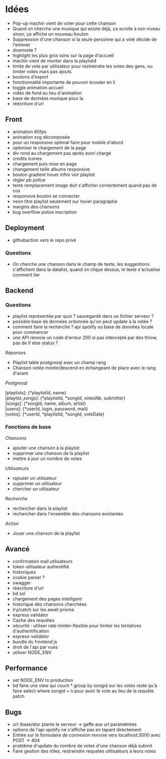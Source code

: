# Idées

- Pop-up machin vient de voter pour cette chanson
- Quand on cherche une musique qui existe déjà, ça scrolle à son niveau sinon, ça affiche un nouveau bouton
- Suppression d'une chanson si la seule personne qui a voté décide de l'enlever
- downvote ?
- highlight les plus gros sons sur la page d'accueil
- machin vient de monter dans la playlist4
- limite de vote par utilisateur pour restreindre les votes des gens, ou limiter votes mais pas ajouts
- boutons d'export
- fonctionnalité importante de pouvoir écouter en li
- toggle animation accueil
- vidéo de fond au lieu d'animation
- base de données musique pour la <recherche>
- réécriture d'url

## Front
- animation 60fps
- animation svg décomposée
- pour un responsive optimal faire pour mobile d'abord
- optimiser le chargement de la page
- div rond au chargement pas après avori chargé
- credits icones
- chargement puis mise en page
- changement taille albums responsive
- bouton gradient hover infini voir playlist
- régler pb police
- texte remplacement image doit s'afficher correctement quand pas de cos
- responsive bouton se connecter
- neon titre playlist seulement sur hover paragraphe
- margins des chansons
- bug overflow police inscription

## Deployment
- githubaction vers le repo privé

### Questions
- On cherche une chanson dans le champ de texte, les suggestions
s'affichent dans la datalist, quand on clique dessus, le texte s'actualise
comment lier 

## Backend
### Questions
- playlist représentée par quoi ? sauvegardé dans un fichier serveur ?
- possible base de données ordonnée qu'on peut update à la volée ?
- comment faire la recherche ? api spotify ou base de données locale pour commencer
- une API renvoie un code d'erreur 200 si pas intercepté par des throw, pas de if else status ?

*Réponses*
- Playlist table postgresql avec un champ rang
- Chanson votée monte/descend en échangeant de place avec le rang d'avant

*Postgresql*

[playlists]: {*playlistId, name} \
[playlist_songs]: {*playlistId, *songId, votesNb, submitter} \
[songs]: {*songId, name, album, artist} \
[users]: {*userId, login, password, mail} \
[votes]: {*userId, *playlistId, *songId, voteDate}

### Fonctions de base
*Chansons*
- ajouter une chanson à la playlist
- supprimer une chanson de la playlist
- mettre à jour un nombre de votes

*Utilisateurs*
- rajouter un utilisateur
- supprimer un utilisateur
- chercher un utilisateur

*Recherche*
- rechercher dans la playlist
- rechercher dans l'ensemble des chansons existantes

*Action*
- Jouer une chanson de la playlist


## Avancé
- confirmation mail utilisateurs
- token utilisateur authentifié
- historiques
- cookie parser ?
- swagger
- réécriture d'url
- bd ssl
- chargement des pages intelligent
- historique des chansons cherchées
- try/catch sur les await prisma
- express validator
- Cache des requêtes
- sécurité : utiliser rate-limiter-flexible pour limiter les tentatives d'authentification
- express-validator
- bundle du frontend js
- droit de l'api par vues
- utiliser NODE_ENV

## Performance
- set NODE_ENV to production
- bd faire une view qui count * group by songid sur les votes
reste qu'à faire select where songid = n pour avoir le vote
au lieu de la requête patch

## Bugs
- url /base/doc plante le serveur -> gaffe aux url paramétrées
- options de l'api spotify ne s'affiche pas en tapant directement
- Entrée sur le formulaire de connexion renvoie vers localhost:3000 avec POST -> 404
- problème d'update du nombre de votes d'une chanson déjà submit
- Faire gestion des rôles, restreindre requetes utilisateurs à leurs votes